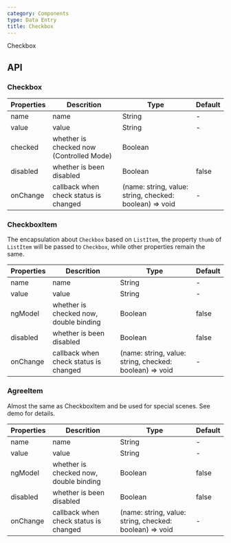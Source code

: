 ```yaml
---
category: Components
type: Data Entry
title: Checkbox
---
```


Checkbox

## API

### Checkbox

| Properties | Descrition                               | Type                                                    | Default        |
| ---------- | ---------------------------------------- | ------------------------------------------------------- | -------------- |
| name       | name                                     | String                                                  | -              |
| value      | value                                    | String                                                  | -              |
| checked    | whether is checked now (Controlled Mode) | Boolean                                                 | <span> </span> |
| disabled   | whether is been disabled                 | Boolean                                                 | false          |
| onChange   | callback when check status is changed    | (name: string, value: string, checked: boolean) => void | -              |

### CheckboxItem

The encapsulation about `Checkbox` based on `ListItem`, the property `thumb` of `ListItem` will be passed to `Checkbox`, while other properties remain the same.

| Properties | Descrition                             | Type                                                    | Default              |
| ---------- | -------------------------------------- | ------------------------------------------------------- | -------------------- |
| name       | name                                   | String                                                  | -                    |
| value      | value                                  | String                                                  | -                    |
| ngModel    | whether is checked now, double binding | Boolean                                                 | <span> false </span> |
| disabled   | whether is been disabled               | Boolean                                                 | false                |
| onChange   | callback when check status is changed  | (name: string, value: string, checked: boolean) => void | -                    |

### AgreeItem

Almost the same as CheckboxItem and be used for special scenes. See demo for details.

| Properties | Descrition                             | Type                                                    | Default              |
| ---------- | -------------------------------------- | ------------------------------------------------------- | -------------------- |
| name       | name                                   | String                                                  | -                    |
| value      | value                                  | String                                                  | -                    |
| ngModel    | whether is checked now, double binding | Boolean                                                 | <span> false </span> |
| disabled   | whether is been disabled               | Boolean                                                 | false                |
| onChange   | callback when check status is changed  | (name: string, value: string, checked: boolean) => void | -                    |
